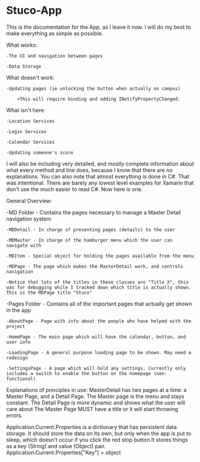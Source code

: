 # Stuco-App
﻿This is the documentation for the App, as I leave it now. I will do my best to make everything as simple as possible.

What works:

	-The UI and navigation between pages
	
	-Data Storage

What doesn't work:

	-Updating pages (ie unlocking the button when actually on campus)
	
		+This will require binding and adding INotifyPropertyChanged. 

What isn't here:

	-Location Services
	
	-Login Services
	
	-Calendar Services
	
	-Updating someone's score


I will also be including very detailed, and mostly complete information about what every method and line does, because I know that there are no explanations.
You can also note that almost everything is done in C#. That was intentional. There are barely any lowest level examples for Xamarin that don't use the much easier to read C#. Now here is one. 

General Overview:

-MD Folder - Contains the pages necessary to manage a Master Detail navigation system

	-MDDetail - In charge of presenting pages (details) to the user
	
	-MDMaster - In charge of the hamburger menu which the user can navigate with
	
	-MDItem - Special object for holding the pages available from the menu
	
	-MDPage - The page which makes the MasterDetail work, and controls navigation
	
	-Notice that lots of the titles in these classes are "Title X", this was for debugging while I tracked down which title is actually shown. This is the MDPage title "Stuco"

-Pages Folder - Contains all of the important pages that actually get shown in the app

	-AboutPage - Page with info about the people who have helped with the project
	
	-HomePage - The main page which will have the calendar, button, and user info
	
	-LoadingPage - A general purpose loading page to be shown. May need a redesign
	
	-SettingsPage - A page which will hold any settings. Currently only includes a switch to enable the button on the homepage (non-functional)




Explanations of principles in use:
MasterDetail has two pages at a time: a Master Page, and a Detail Page. The Master page is the menu and stays constant. The Detail Page is more dynamic and shows what the user will care about
The Master Page MUST have a title or it will start throwing errors. 

Application.Current.Properties is a dictionary that has persistent data storage. It should store the data on its own, but only when the app is put to sleep, which doesn't occur if you click the red stop button
It stores things as a key (String) and value (Object) pair. 
Application.Current.Properties["Key"] = object
